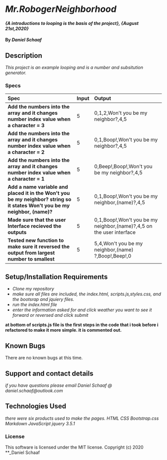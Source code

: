 # _Mr.RobogerNeighborhood_

#### _{A introductions to looping is the basis of the project}, {August 21st,2020}_

#### By _**Daniel Schaaf**_

## Description

_This project is an example looping and is a number and subsitution generator._

### Specs
| Spec | Input | Output |
| :-------------     | :------------- | :------------- |
| **Add the numbers into the array and it changes number index value when a character = 3** | 5 |0,1,2,Won't you be my neighbor?,4,5 |
| **Add the numbers into the array and it changes number index value when a character = 2**  | 5 | 0,1,Boop!,Won't you be my neighbor?,4,5 |
| **Add the numbers into the array and it changes number index value when a character = 1**  | 5 | 0,Beep!,Boop!,Won't you be my neighbor?,4,5 ||
| **Add a name variable and placed it in the Won't you be my neighbor? string so it states Won't you be my neighbor, (name)?**  | 5 | 0,1,Boop!,Won't you be my neighbor,(name)?,4,5 |
| **Made sure that the user Interface recieved the outputs**  | 5 | 0,1,Boop!,Won't you be my neighbor,(name)?,4,5 on the user interface|
| **Tested new function to make sure it reversed the output from largest number to smallest**  | 5 | 5,4,Won't you be my neighbor,(name) ?,Boop!,Beep!,0|




## Setup/Installation Requirements

* _Clone my repository_
* _make sure all files are included, the index.html, scripts.js,styles.css, and the bootsrap and jquiery files._
* _run the index.html file_
* _enter the information asked for and click weather you want to see it forward or reversed and click submit_





 **at bottom of scripts.js file is the first steps in the code that i took before i refactored to make it more simple. it is commented out.**




## Known Bugs

There are no known bugs at this time.

## Support and contact details

_if you have questions please email Daniel Schaaf @ daniel.schaaf@outlook.com_

## Technologies Used

_there were six products used to make the pages. HTML CSS Bootstrap.css Markdown JavaScript jquery 3.5.1_

### License

This software is licensed under the MIT license.
Copyright (c) 2020 **_Daniel Schaaf